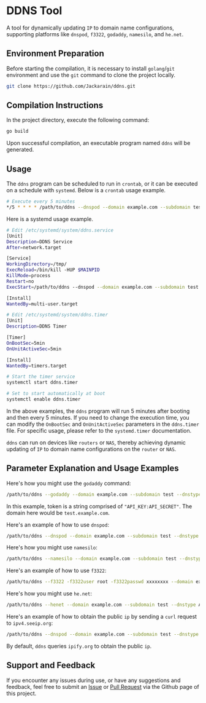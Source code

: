# DDNS Tool

A tool for dynamically updating `IP` to domain name configurations, supporting platforms like `dnspod`, `f3322`, `godaddy`, `namesilo`, and `he.net`.

## Environment Preparation

Before starting the compilation, it is necessary to install `golang`/`git` environment and use the `git` command to clone the project locally.

```bash
git clone https://github.com/Jackarain/ddns.git
```

## Compilation Instructions

In the project directory, execute the following command:

```bash
go build
```
Upon successful compilation, an executable program named `ddns` will be generated.

## Usage

The `ddns` program can be scheduled to run in `crontab`, or it can be executed on a schedule with `systemd`. Below is a `crontab` usage example.

```bash
# Execute every 5 minutes
*/5 * * * * /path/to/ddns --dnspod --domain example.com --subdomain test --dnstype AAAA --token "1111111:123123123"
```

Here is a systemd usage example.

```bash
# Edit /etc/systemd/system/ddns.service
[Unit]
Description=DDNS Service
After=network.target

[Service]
WorkingDirectory=/tmp/
ExecReload=/bin/kill -HUP $MAINPID
KillMode=process
Restart=no
ExecStart=/path/to/ddns --dnspod --domain example.com --subdomain test --dnstype AAAA --token "1111111:123123123"

[Install]
WantedBy=multi-user.target
```

```bash
# Edit /etc/systemd/system/ddns.timer
[Unit]
Description=DDNS Timer

[Timer]
OnBootSec=5min
OnUnitActiveSec=5min

[Install]
WantedBy=timers.target
```

```bash
# Start the timer service
systemctl start ddns.timer

# Set to start automatically at boot
systemctl enable ddns.timer
```

In the above examples, the `ddns` program will run 5 minutes after booting and then every 5 minutes. If you need to change the execution time, you can modify the `OnBootSec` and `OnUnitActiveSec` parameters in the `ddns.timer` file. For specific usage, please refer to the `systemd.timer` documentation.

`ddns` can run on devices like `routers` or `NAS`, thereby achieving dynamic updating of `IP` to domain name configurations on the `router` or `NAS`.

## Parameter Explanation and Usage Examples

Here's how you might use the `godaddy` command:

```bash
/path/to/ddns --godaddy --domain example.com --subdomain test --dnstype AAAA --token "1111111:123123123"
```
In this example, token is a string comprised of `"API_KEY:API_SECRET"`. The domain here would be `test.example.com`.

Here's an example of how to use `dnspod`:

```bash
/path/to/ddns --dnspod --domain example.com --subdomain test --dnstype AAAA --token "1111111:123123123"
```

Here's how you might use `namesilo`:

```bash
/path/to/ddns --namesilo --domain example.com --subdomain test --dnstype AAAA --token "1111111123123123"
```

Here's an example of how to use `f3322`:

```bash
/path/to/ddns --f3322 -f3322user root -f3322passwd xxxxxxxx --domain example.f3322.net
```

Here's how you might use `he.net`:

```bash
/path/to/ddns --henet --domain example.com --subdomain test --dnstype AAAA --token "A6z56I89bUghPk8h"
```

Here's an example of how to obtain the public `ip` by sending a `curl` request to `ipv4.seeip.org`:

```bash
/path/to/ddns --dnspod --domain example.com --subdomain test --dnstype A --token "1111111:123123123" --command "curl https://ipv4.seeip.org"
```

By default, `ddns` queries `ipify.org` to obtain the public `ip`.


## Support and Feedback

If you encounter any issues during use, or have any suggestions and feedback, feel free to submit an [Issue](https://github.com/Jackarain/ddns/issues) or [Pull Request](https://github.com/Jackarain/ddns/pulls) via the Github page of this project.
